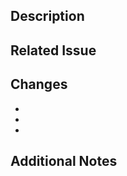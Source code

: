 ## Description
<!-- Briefly describe the purpose of this pull request -->
## Related Issue
<!-- e.g. "Closes #123" -->
## Changes
<!-- List the changes introduced by this pull request -->
-
-
-
## Additional Notes
<!-- Optional notes -->


<!-- Please take a look at the Contributing guidelines and conventions before opening a PR -->
